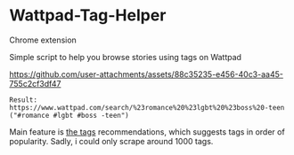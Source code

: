 # Wattpad-Tag-Helper
Chrome extension

Simple script to help you browse stories using tags on Wattpad

https://github.com/user-attachments/assets/88c35235-e456-40c3-aa45-755c2cf3df47
```
Result: https://www.wattpad.com/search/%23romance%20%23lgbt%20%23boss%20-teen
("#romance #lgbt #boss -teen")
```
Main feature is [the tags](tag_counts.json) recommendations, which suggests tags in order of popularity. Sadly, i could only scrape around 1000 tags.


